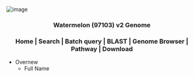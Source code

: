 ![image](https://user-images.githubusercontent.com/50602960/150977904-e232ed73-0fa2-41c0-b149-c1d0963f31ed.png)
### <div align='center'>Watermelon (97103) v2 Genome</div>
### <div align='center'>Home | Search | Batch query | BLAST | Genome Browser | Pathway | Download</div>
+ Overnew
  + Full Name

